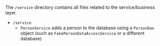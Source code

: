 The `/service` directory contains all files related to the service/business layer.
- `/service`
    - `PersonService` adds a person to the database using a `PersonDao` object (such as `FakePersonDataAccessService` or a different database)

